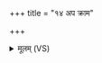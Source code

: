 +++
title = "१४ अप क्राम"

+++
<details><summary>मूलम् (VS)</summary>

अप॑ क्राम॒ नान॑दती॒ विन॑द्धा गर्द॒भीव॑। क॒र्तॄन्न॑क्षस्वे॒तो नु॒त्ता ब्रह्म॑णा वी॒र्या᳡वता ॥
</details>